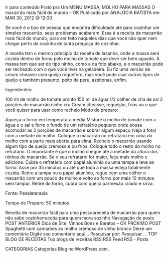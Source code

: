 Ir para conteúdo
Prato pra Um
MENU
MASSA, MOLHO PARA MASSAS
O macarrão mais fácil do mundo – OK
Publicado por ANALÚCIA BATISTA em MAR 30, 2012 @ 12:00


Se você é o tipo de pessoa que encontra dificuldade até para cozinhar um simples macarrão, seus problemas acabaram. Essa é a receita de macarrão mais fácil do mundo, para ser feito naqueles dias que você não quer nem chegar perto da cozinha de tanta preguiça de cozinhar.

A receita tem o mesmo principio da receita de lasanha, onde a massa será cozida dentro do forno pelo molho de tomate que deve ser bem aguado. A massa tem que ser do tipo ninho, como a da foto abaixo, e o macarrão pode ser recheado com o que você tiver na geladeira. Eu fiz uma versão de cream cheasse com queijo roqueford, mas você pode usar outros tipos de queijo e também presunto, peito de peru, azeitonas, enfim.

Ingredientes:

100 ml de molho de tomate pronto
150 ml de água
1/2 colher de chá de sal
2 porções de macarrão ninho cru
Cream cheasse, requeijão, frios ou o que você quiser para usar como recheio
Modo de preparo:

Aqueça o forno em temperatura média
Misture o molho de tomate com a água e o sal e forre o fundo de um refratário pequeno onde possa acomodar as 2 porções de macarrão e sobrar algum espaço (veja a foto) com a metade do molho.
Coloque o macarrão no refratário em cima do molho com a parte mais aberta para cima. Recheio o macarrão usando algum tipo de queijo cremoso e ou frios.
Coloque todo o resto do molho no refratário. O importante é que o molho chegue até a metade da altura dos ninhos de macarrão. Se o seu refratário for maior, faça mais molho e adicione.
Cubra o refratário com papal alumínio ou uma tampa e leve ao forno. Asse por 35 minutos ou até que toda a massa esteja totalmente cozida.
Retire a tampa ou o papel alumínio, regue com uma colher o macarrão com um pouco de molho e volto ao forno por mais 10 minutos sem tampar.
Retire do forno, cubra com queijo parmesão ralado e sirva.


Fonte: Panelaterapia

Tempo de Preparo: 50 minutos



Receita de macarrão fácil para uma pessoareceita de macarrão para quem não sabe cozinharreceita para quem mora sozinho
Navegação de posts
POST ANTERIOR
Dica de Site: Vinhos Bons e Baratos – OK
PRÓXIMO POST
Spaghetti com camarões ao molho cremoso de vinho branco
Deixe um comentário
Digite seu comentário aqui...
Pesquisar por:
Pesquisar …
TOP BLOG DE RECEITAS
Top blogs de receitas
RSS
RSS Feed RSS - Posts

CATEGORIAS
Categorias
Blog no WordPress.com.
